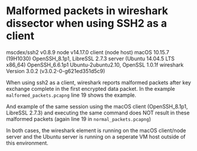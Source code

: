 # Malformed packets in wireshark dissector when using SSH2 as a client
mscdex/ssh2 v0.8.9
node v14.17.0
client (node host) macOS 10.15.7 (19H1030) OpenSSH_8.1p1, LibreSSL 2.7.3
server (Ubuntu 14.04.5 LTS x86_64) OpenSSH_6.6.1p1 Ubuntu-2ubuntu2.10, OpenSSL 1.0.1f 
wireshark Version 3.0.2 (v3.0.2-0-g621ed351d5c9) 

When using ssh2 as a client, wireshark reports malformed packets after key exchange complete in the first encrypted data packet. In the example `malformed_packets.pcapng` line 19 shows the example.

And example of the same session using the macOS client (OpenSSH_8.1p1, LibreSSL 2.7.3) and executing the same command does NOT result in these malformed packets (again line 19 in `normal_packets.pcapng`)

In both cases, the wireshark element is running on the macOS client/node server and the Ubuntu server is running on a seperate VM host outside of this environment.
